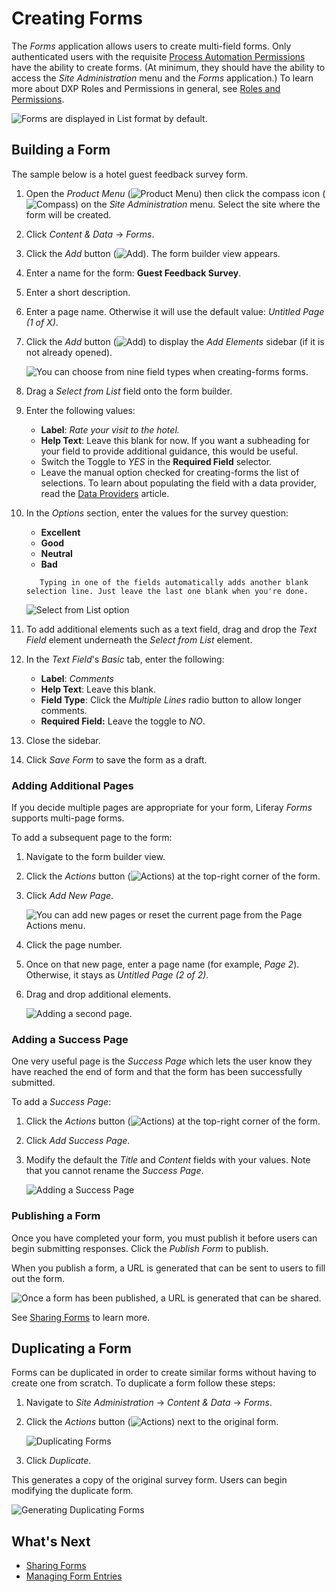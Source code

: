 # Creating Forms

The _Forms_ application allows users to create multi-field forms. Only authenticated users with the requisite [Process Automation Permissions](./forms-permissions-reference.md) have the ability to create forms. (At minimum, they should have the ability to access the _Site Administration_ menu and the _Forms_ application.) To learn more about DXP Roles and Permissions in general, see [Roles and Permissions](https://help.liferay.com/hc/articles/360017895212-Roles-and-Permissions).

![Forms are displayed in List format by default.](./creating-forms/images/01.png)

## Building a Form

The sample below is a hotel guest feedback survey form.

1. Open the _Product Menu_ (![Product Menu](../../../images/icon-product-menu.png)) then click the compass icon (![Compass](../../../images/icon-compass.png)) on the _Site Administration_ menu. Select the site where the form will be created.
1. Click _Content & Data_  &rarr; _Forms_.
1. Click the _Add_ button (![Add](../../../images/icon-add.png)). The form builder view appears.
1. Enter a name for the form: **Guest Feedback Survey**.
1. Enter a short description.
1. Enter a page name. Otherwise it will use the default value: _Untitled Page (1 of X)_.
1. Click the _Add_ button (![Add](../../../images/icon-add.png)) to display the _Add Elements_ sidebar (if it is not already opened).

    ![You can choose from nine field types when creating-forms forms.](./creating-forms/images/02.png)

1. Drag a _Select from List_ field onto the form builder.
1. Enter the following values:

    * **Label**: _Rate your visit to the hotel._
    * **Help Text**: Leave this blank for now. If you want a subheading for your field to provide additional guidance, this would be useful.
    * Switch the Toggle to _YES_ in the **Required Field** selector.
    * Leave the manual option checked for creating-forms the list of selections. To learn about populating the field with a data provider, read the [Data Providers](./advanced-forms-usage/using-data-providers-to-populate-form-options.md) article.

1. In the _Options_ section, enter the values for the survey question:

    * **Excellent**
    * **Good**
    * **Neutral**
    * **Bad**

    ```note::
       Typing in one of the fields automatically adds another blank selection line. Just leave the last one blank when you're done.
    ```

    ![Select from List option](./creating-forms/images/03.png)

1. To add additional elements such as a text field, drag and drop the _Text Field_ element underneath the _Select from List_ element.
1. In the _Text Field_'s _Basic_ tab, enter the following:

    * **Label**: *Comments*
    * **Help Text**: Leave this blank.
    * **Field Type**: Click the _Multiple Lines_ radio button to allow longer comments.
    * **Required Field:** Leave the toggle to _NO_.

1. Close the sidebar.
1. Click _Save Form_ to save the form as a draft.

### Adding Additional Pages

If you decide multiple pages are appropriate for your form, Liferay _Forms_ supports multi-page forms.

To add a subsequent page to the form:

1. Navigate to the form builder view.
1. Click the _Actions_ button (![Actions](../../../images/icon-actions.png)) at the top-right corner of the form.
1. Click _Add New Page_.

    ![You can add new pages or reset the current page from the Page Actions menu.](./creating-forms/images/06.png)

1. Click the page number.
1. Once on that new page, enter a page name (for example, _Page 2_). Otherwise, it stays as _Untitled Page (2 of 2)_.
1. Drag and drop additional elements.

    ![Adding a second page.](./creating-forms/images/07.png)

### Adding a Success Page

One very useful page is the _Success Page_ which lets the user know they have reached the end of form and that the form has been successfully submitted.

To add a _Success Page_:

1. Click the _Actions_ button (![Actions](../../../images/icon-actions.png)) at the top-right corner of the form.
1. Click _Add Success Page_.

1. Modify the default the _Title_ and _Content_ fields with your values. Note that you cannot rename the _Success Page_.

    ![Adding a Success Page](./creating-forms/images/08.png)

### Publishing a Form

Once you have completed your form, you must publish it before users can begin submitting responses. Click the _Publish Form_ to publish.

When you publish a form, a URL is generated that can be sent to users to fill out the form.

![Once a form has been published, a URL is generated that can be shared.](creating-forms/images/11.png)

See [Sharing Forms](./sharing-forms.md) to learn more.

## Duplicating a Form

Forms can be duplicated in order to create similar forms without having to create one from scratch. To duplicate a form follow these steps:

1. Navigate to _Site Administration_ &rarr; _Content & Data_ &rarr; _Forms_.
1. Click the _Actions_ button (![Actions](../../../images/icon-actions.png)) next to the original form.

    ![Duplicating Forms](./creating-forms/images/10.png)

1. Click _Duplicate_.

This generates a copy of the original survey form. Users can begin modifying the duplicate form.

![Generating Duplicating Forms](./creating-forms/images/05.png)

## What's Next

* [Sharing Forms](./sharing-forms.md)
* [Managing Form Entries](./managing-form-entries.md)
